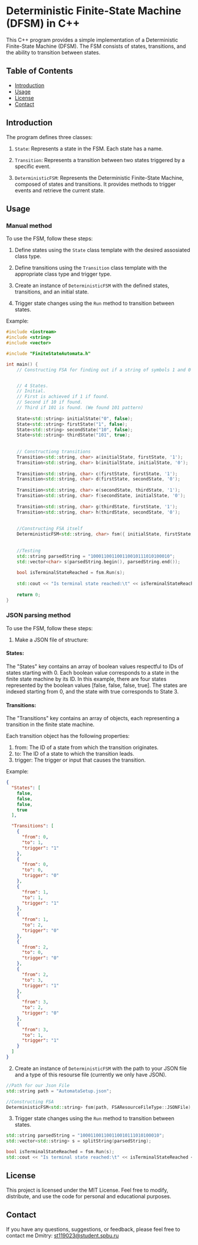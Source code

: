 # Deterministic Finite-State Machine (DFSM) in C++

This C++ program provides a simple implementation of a Deterministic Finite-State Machine (DFSM). The FSM consists of states, transitions, and the ability to transition between states.

## Table of Contents

- [Introduction](#introduction)
- [Usage](#usage)
- [License](#license)
- [Contact](#contact)

## Introduction

The program defines three classes:

1. `State`: Represents a state in the FSM. Each state has a name.

2. `Transition`: Represents a transition between two states triggered by a specific event.

3. `DeterministicFSM`: Represents the Deterministic Finite-State Machine, composed of states and transitions. It provides methods to trigger events and retrieve the current state.

## Usage

### Manual method

To use the FSM, follow these steps:

1. Define states using the `State` class template with the desired assosiated class type.

2. Define transitions using the `Transition` class template with the appropriate class type and trigger type.

3. Create an instance of `DeterministicFSM` with the defined states, transitions, and an initial state.

4. Trigger state changes using the `Run` method to transition between states.

Example:

```cpp
#include <iostream>
#include <string>
#include <vector>

#include "FiniteStateAutomata.h"

int main() {
    // Constructing FSA for finding out if a string of symbols 1 and 0 contains "101" in it 


    // 4 States. 
    // Initial. 
    // First is achieved if 1 if found. 
    // Second if 10 if found. 
    // Third if 101 is found. (We found 101 pattern)
    
    State<std::string> initialState("0", false);
    State<std::string> firstState("1", false);
    State<std::string> secondState("10", false);
    State<std::string> thirdState("101", true);
    
    
    // Constructiong transitions
    Transition<std::string, char> a(initialState, firstState, '1');
    Transition<std::string, char> b(initialState, initialState, '0');
    
    Transition<std::string, char> c(firstState, firstState, '1');
    Transition<std::string, char> d(firstState, secondState, '0');
    
    Transition<std::string, char> e(secondState, thirdState, '1');
    Transition<std::string, char> f(secondState, initialState, '0');
    
    Transition<std::string, char> g(thirdState, firstState, '1');
    Transition<std::string, char> h(thirdState, secondState, '0');
    
    
    //Constructing FSA itself
    DeterministicFSM<std::string, char> fsm({ initialState, firstState, secondState, thirdState }, { a,b,c,d,e,f,g,h }, initialState);
    
    
    //Testing
    std::string parsedString = "100011001100110010111010100010";
    std::vector<char> s(parsedString.begin(), parsedString.end());
  
    bool isTerminalStateReached = fsm.Run(s);
  
    std::cout << "Is terminal state reached:\t" << isTerminalStateReached << (isTerminalStateReached ? "(True)" : "(False)");
  
    return 0;
}
```
### JSON parsing method

To use the FSM, follow these steps:

1. Make a JSON file of structure:
#### States:
The "States" key contains an array of boolean values respectful to IDs of states starting with 0.
Each boolean value corresponds to a state in the finite state machine by its ID.
In this example, there are four states represented by the boolean values [false, false, false, true].
The states are indexed starting from 0, and the state with true corresponds to State 3.

#### Transitions:
The "Transitions" key contains an array of objects, each representing a transition in the finite state machine.

Each transition object has the following properties:

1. from: The ID of a state from which the transition originates.
2. to: The ID of a state to which the transition leads.
3. trigger: The trigger or input that causes the transition.

Example:

```json
{
  "States": [
    false,
    false,
    false, 
    true
  ],

  "Transitions": [
    {
      "from": 0,
      "to": 1,
      "trigger": "1"
    },
    {
      "from": 0,
      "to": 0,
      "trigger": "0"
    },
    {
      "from": 1,
      "to": 1,
      "trigger": "1"
    },
    {
      "from": 1,
      "to": 2,
      "trigger": "0"
    },
    {
      "from": 2,
      "to": 0,
      "trigger": "0"
    },
    {
      "from": 2,
      "to": 3,
      "trigger": "1"
    },
    {
      "from": 3,
      "to": 2,
      "trigger": "0"
    },
    {
      "from": 3,
      "to": 1,
      "trigger": "1"
    }
  ]
}
```
2. Create an instance of `DeterministicFSM` with the path to your JSON file and a type of this resourse file (currently we only have JSON).

```cpp
//Path for our Json File
std::string path = "AutomataSetup.json";

//Constructing FSA
DeterministicFSM<std::string> fsm(path, FSAResourceFileType::JSONFile);
```
3. Trigger state changes using the `Run` method to transition between states.

```cpp
std::string parsedString = "100011001100110010111010100010";
std::vector<std::string> s = splitString(parsedString);

bool isTerminalStateReached = fsm.Run(s);
std::cout << "Is terminal state reached:\t" << isTerminalStateReached << (isTerminalStateReached ? "(True)" : "(False)");
```


## License

This project is licensed under the MIT License. Feel free to modify, distribute, and use the code for personal and educational purposes.

## Contact
If you have any questions, suggestions, or feedback, please feel free to contact me
Dmitry: st119023@student.spbu.ru
